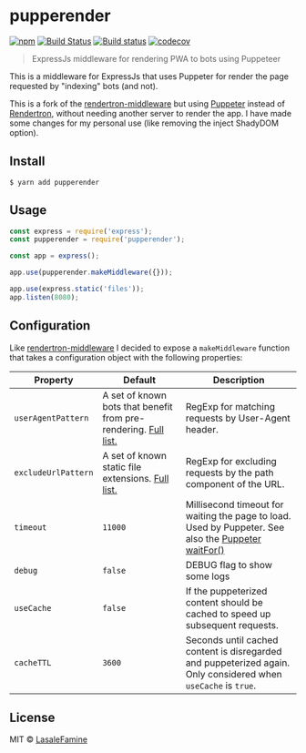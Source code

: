 # pupperender

[![npm](https://img.shields.io/npm/v/pupperender.svg?style=flat)](https://github.com/LasaleFamine/pupperender)
[![Build Status](https://travis-ci.com/LasaleFamine/pupperender.svg?branch=master)](https://travis-ci.com/LasaleFamine/pupperender) [![Build status](https://ci.appveyor.com/api/projects/status/7adc8sxp20kgw10v?svg=true)](https://ci.appveyor.com/project/LasaleFamine/pupperender) [![codecov](https://codecov.io/gh/LasaleFamine/pupperender/badge.svg?branch=master)](https://codecov.io/gh/LasaleFamine/pupperender?branch=master)

> ExpressJs middleware for rendering PWA to bots using Puppeteer

This is a middleware for ExpressJs that uses Puppeter for render the page requested by "indexing" bots (and not).

This is a fork of the [rendertron-middleware](https://www.npmjs.com/package/rendertron-middleware) but using [Puppeter](https://github.com/GoogleChrome/puppeteer) instead of [Rendertron](https://github.com/GoogleChrome/rendertron/), without needing another server to render the app. I have made some changes for my personal use (like removing the inject ShadyDOM option).

## Install

```
$ yarn add pupperender
```

## Usage

```js
const express = require('express');
const pupperender = require('pupperender');

const app = express();

app.use(pupperender.makeMiddleware({}));

app.use(express.static('files'));
app.listen(8080);
```

## Configuration

Like [rendertron-middleware](https://www.npmjs.com/package/rendertron-middleware) I decided to expose a  `makeMiddleware` function that takes a configuration object with the following
properties:

| Property | Default | Description |
| -------- | ------- | ----------- |
| `userAgentPattern` | A set of known bots that benefit from pre-rendering. [Full list.](https://github.com/LasaleFamine/pupperender/blob/master/src/index.js) | RegExp for matching requests by User-Agent header. |
| `excludeUrlPattern` | A set of known static file extensions. [Full list.](https://github.com/LasaleFamine/pupperender/blob/master/src/index.js) | RegExp for excluding requests by the path component of the URL. |
| `timeout` | `11000` | Millisecond timeout for waiting the page to load. Used by Puppeter. See also the [Puppeter waitFor()](https://github.com/GoogleChrome/puppeteer/blob/master/docs/api.md#pagewaitforselectororfunctionortimeout-options-args) |
| `debug` | `false` | DEBUG flag to show some logs |
| `useCache` | `false` | If the puppeterized content should be cached to speed up subsequent requests. |
| `cacheTTL` | `3600` | Seconds until cached content is disregarded and puppeterized again. Only considered when `useCache` is `true`. |


## License

MIT © [LasaleFamine](https://godev.space)
